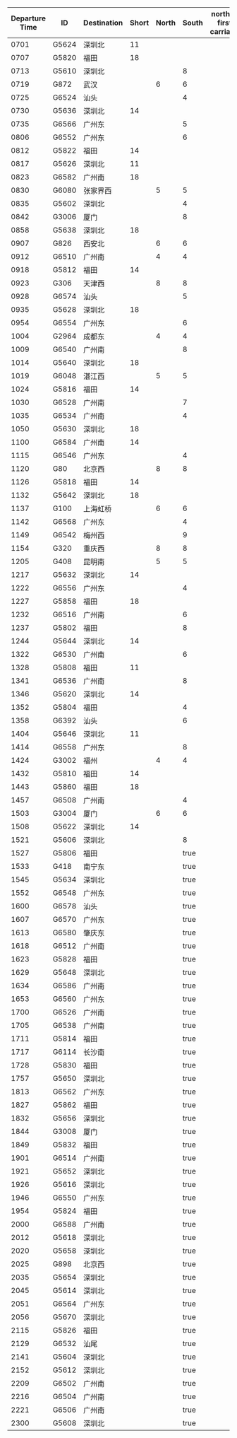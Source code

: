 | Departure Time | ID    | Destination | Short | North | South | north is first carriage |
|----------------|-------|-------------|-------|-------|-------|-------------------------|
| 0701           | G5624 | 深圳北      | 11    |       |       |                         |
| 0707           | G5820 | 福田        | 18    |       |       |                         |
| 0713           | G5610 | 深圳北      |       |       | 8     |                         |
| 0719           | G872  | 武汉        |       | 6     | 6     |                         |
| 0725           | G6524 | 汕头        |       |       | 4     |                         |
| 0730           | G5636 | 深圳北      | 14    |       |       |                         |
| 0735           | G6566 | 广州东      |       |       | 5     |                         |
| 0806           | G6552 | 广州东      |       |       | 6     |                         |
| 0812           | G5822 | 福田        | 14    |       |       |                         |
| 0817           | G5626 | 深圳北      | 11    |       |       |                         |
| 0823           | G6582 | 广州南      | 18    |       |       |                         |
| 0830           | G6080 | 张家界西    |       | 5     | 5     |                         |
| 0835           | G5602 | 深圳北      |       |       | 4     |                         |
| 0842           | G3006 | 厦门        |       |       | 8     |                         |
| 0858           | G5638 | 深圳北      | 18    |       |       |                         |
| 0907           | G826  | 西安北      |       | 6     | 6     |                         |
| 0912           | G6510 | 广州南      |       | 4     | 4     |                         |
| 0918           | G5812 | 福田        | 14    |       |       |                         |
| 0923           | G306  | 天津西      |       | 8     | 8     |                         |
| 0928           | G6574 | 汕头        |       |       | 5     |                         |
| 0935           | G5628 | 深圳北      | 18    |       |       |                         |
| 0954           | G6554 | 广州东      |       |       | 6     |                         |
| 1004           | G2964 | 成都东      |       | 4     | 4     |                         |
| 1009           | G6540 | 广州南      |       |       | 8     |                         |
| 1014           | G5640 | 深圳北      | 18    |       |       |                         |
| 1019           | G6048 | 湛江西      |       | 5     | 5     |                         |
| 1024           | G5816 | 福田        | 14    |       |       |                         |
| 1030           | G6528 | 广州南      |       |       | 7     |                         |
| 1035           | G6534 | 广州南      |       |       | 4     |                         |
| 1050           | G5630 | 深圳北      | 18    |       |       |                         |
| 1100           | G6584 | 广州南      | 14    |       |       |                         |
| 1115           | G6546 | 广州东      |       |       | 4     |                         |
| 1120           | G80   | 北京西      |       | 8     | 8     |                         |
| 1126           | G5818 | 福田        | 14    |       |       |                         |
| 1132           | G5642 | 深圳北      | 18    |       |       |                         |
| 1137           | G100  | 上海虹桥    |       | 6     | 6     |                         |
| 1142           | G6568 | 广州东      |       |       | 4     |                         |
| 1149           | G6542 | 梅州西      |       |       | 9     |                         |
| 1154           | G320  | 重庆西      |       | 8     | 8     |                         |
| 1205           | G408  | 昆明南      |       | 5     | 5     |                         |
| 1217           | G5632 | 深圳北      | 14    |       |       |                         |
| 1222           | G6556 | 广州东      |       |       | 4     |                         |
| 1227           | G5858 | 福田        | 18    |       |       |                         |
| 1232           | G6516 | 广州南      |       |       | 6     |                         |
| 1237           | G5802 | 福田        |       |       | 8     |                         |
| 1244           | G5644 | 深圳北      | 14    |       |       |                         |
| 1322           | G6530 | 广州南      |       |       | 6     |                         |
| 1328           | G5808 | 福田        | 11    |       |       |                         |
| 1341           | G6536 | 广州南      |       |       | 8     |                         |
| 1346           | G5620 | 深圳北      | 14    |       |       |                         |
| 1352           | G5804 | 福田        |       |       | 4     |                         |
| 1358           | G6392 | 汕头        |       |       | 6     |                         |
| 1404           | G5646 | 深圳北      | 11    |       |       |                         |
| 1414           | G6558 | 广州东      |       |       | 8     |                         |
| 1424           | G3002 | 福州        |       | 4     | 4     |                         |
| 1432           | G5810 | 福田        | 14    |       |       |                         |
| 1443           | G5860 | 福田        | 18    |       |       |                         |
| 1457           | G6508 | 广州南      |       |       | 4     |                         |
| 1503           | G3004 | 厦门        |       | 6     | 6     |                         |
| 1508           | G5622 | 深圳北      | 14    |       |       |                         |
| 1521           | G5606 | 深圳北      |       |       | 8     |                         |
| 1527           | G5806 | 福田        |       |       | true  |                         |
| 1533           | G418  | 南宁东      |       |       | true  |                         |
| 1545           | G5634 | 深圳北      |       |       | true  |                         |
| 1552           | G6548 | 广州东      |       |       | true  |                         |
| 1600           | G6578 | 汕头        |       |       | true  |                         |
| 1607           | G6570 | 广州东      |       |       | true  |                         |
| 1613           | G6580 | 肇庆东      |       |       | true  |                         |
| 1618           | G6512 | 广州南      |       |       | true  |                         |
| 1623           | G5828 | 福田        |       |       | true  |                         |
| 1629           | G5648 | 深圳北      |       |       | true  |                         |
| 1634           | G6586 | 广州南      |       |       | true  |                         |
| 1653           | G6560 | 广州东      |       |       | true  |                         |
| 1700           | G6526 | 广州南      |       |       | true  |                         |
| 1705           | G6538 | 广州南      |       |       | true  |                         |
| 1711           | G5814 | 福田        |       |       | true  |                         |
| 1717           | G6114 | 长沙南      |       |       | true  |                         |
| 1728           | G5830 | 福田        |       |       | true  |                         |
| 1757           | G5650 | 深圳北      |       |       | true  |                         |
| 1813           | G6562 | 广州东      |       |       | true  |                         |
| 1827           | G5862 | 福田        |       |       | true  |                         |
| 1832           | G5656 | 深圳北      |       |       | true  |                         |
| 1844           | G3008 | 厦门        |       |       | true  |                         |
| 1849           | G5832 | 福田        |       |       | true  |                         |
| 1901           | G6514 | 广州南      |       |       | true  |                         |
| 1921           | G5652 | 深圳北      |       |       | true  |                         |
| 1926           | G5616 | 深圳北      |       |       | true  |                         |
| 1946           | G6550 | 广州东      |       |       | true  |                         |
| 1954           | G5824 | 福田        |       |       | true  |                         |
| 2000           | G6588 | 广州南      |       |       | true  |                         |
| 2012           | G5618 | 深圳北      |       |       | true  |                         |
| 2020           | G5658 | 深圳北      |       |       | true  |                         |
| 2025           | G898  | 北京西      |       |       | true  |                         |
| 2035           | G5654 | 深圳北      |       |       | true  |                         |
| 2045           | G5614 | 深圳北      |       |       | true  |                         |
| 2051           | G6564 | 广州东      |       |       | true  |                         |
| 2056           | G5670 | 深圳北      |       |       | true  |                         |
| 2115           | G5826 | 福田        |       |       | true  |                         |
| 2129           | G6532 | 汕尾        |       |       | true  |                         |
| 2141           | G5604 | 深圳北      |       |       | true  |                         |
| 2152           | G5612 | 深圳北      |       |       | true  |                         |
| 2209           | G6502 | 广州南      |       |       | true  |                         |
| 2216           | G6504 | 广州南      |       |       | true  |                         |
| 2221           | G6506 | 广州南      |       |       | true  |                         |
| 2300           | G5608 | 深圳北      |       |       | true  |                         |
